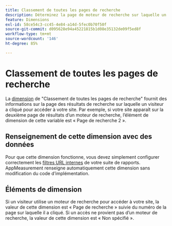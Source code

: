 ```yaml
---
title: Classement de toutes les pages de recherche
description: Déterminez la page de moteur de recherche sur laquelle un visiteur a cliqué pour accéder à votre site.
feature: Dimensions
exl-id: 58ce54c3-cc45-4e84-a14d-5fec0b70f50f
source-git-commit: d095628e94a45221815b1d08e35132de09f5ed8f
workflow-type: tm+mt
source-wordcount: '146'
ht-degree: 85%

---
```


# Classement de toutes les pages de recherche

La [dimension](overview.md) de &quot;Classement de toutes les pages de recherche&quot; fournit des informations sur la page des résultats de recherche sur laquelle un visiteur a cliqué pour accéder à votre site. Par exemple, si votre site apparaît sur la deuxième page de résultats d’un moteur de recherche, l’élément de dimension de cette variable est « Page de recherche 2 ».

## Renseignement de cette dimension avec des données

Pour que cette dimension fonctionne, vous devez simplement configurer correctement les [filtres URL internes](/help/admin/admin/c-manage-report-suites/c-edit-report-suites/general/internal-url-filter-admin.md) de votre suite de rapports. AppMeasurement renseigne automatiquement cette dimension sans modification du code d’implémentation.

## Éléments de dimension

Si un visiteur utilise un moteur de recherche pour accéder à votre site, la valeur de cette dimension est « Page de recherche » suivie du numéro de la page sur laquelle il a cliqué. Si un accès ne provient pas d’un moteur de recherche, la valeur de cette dimension est « Non spécifié ».
